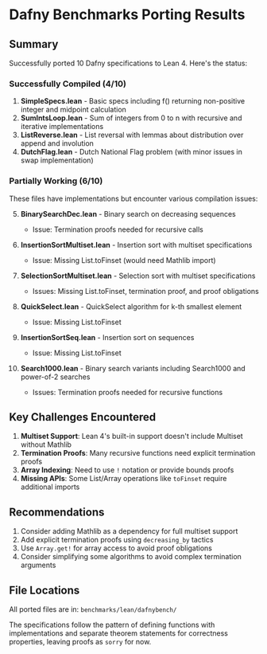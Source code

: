 # Dafny Benchmarks Porting Results

## Summary

Successfully ported 10 Dafny specifications to Lean 4. Here's the status:

### Successfully Compiled (4/10)
1. **SimpleSpecs.lean** - Basic specs including f() returning non-positive integer and midpoint calculation
2. **SumIntsLoop.lean** - Sum of integers from 0 to n with recursive and iterative implementations
3. **ListReverse.lean** - List reversal with lemmas about distribution over append and involution
4. **DutchFlag.lean** - Dutch National Flag problem (with minor issues in swap implementation)

### Partially Working (6/10)
These files have implementations but encounter various compilation issues:

5. **BinarySearchDec.lean** - Binary search on decreasing sequences
   - Issue: Termination proofs needed for recursive calls
   
6. **InsertionSortMultiset.lean** - Insertion sort with multiset specifications
   - Issue: Missing List.toFinset (would need Mathlib import)
   
7. **SelectionSortMultiset.lean** - Selection sort with multiset specifications
   - Issues: Missing List.toFinset, termination proof, and proof obligations
   
8. **QuickSelect.lean** - QuickSelect algorithm for k-th smallest element
   - Issue: Missing List.toFinset
   
9. **InsertionSortSeq.lean** - Insertion sort on sequences
   - Issue: Missing List.toFinset
   
10. **Search1000.lean** - Binary search variants including Search1000 and power-of-2 searches
    - Issues: Termination proofs needed for recursive functions

## Key Challenges Encountered

1. **Multiset Support**: Lean 4's built-in support doesn't include Multiset without Mathlib
2. **Termination Proofs**: Many recursive functions need explicit termination proofs
3. **Array Indexing**: Need to use `!` notation or provide bounds proofs
4. **Missing APIs**: Some List/Array operations like `toFinset` require additional imports

## Recommendations

1. Consider adding Mathlib as a dependency for full multiset support
2. Add explicit termination proofs using `decreasing_by` tactics
3. Use `Array.get!` for array access to avoid proof obligations
4. Consider simplifying some algorithms to avoid complex termination arguments

## File Locations

All ported files are in: `benchmarks/lean/dafnybench/`

The specifications follow the pattern of defining functions with implementations and separate theorem statements for correctness properties, leaving proofs as `sorry` for now.

